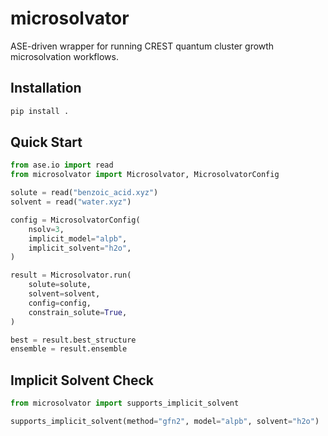# microsolvator

ASE-driven wrapper for running CREST quantum cluster growth microsolvation workflows.

## Installation

```bash
pip install .
```

## Quick Start

```python
from ase.io import read
from microsolvator import Microsolvator, MicrosolvatorConfig

solute = read("benzoic_acid.xyz")
solvent = read("water.xyz")

config = MicrosolvatorConfig(
    nsolv=3,
    implicit_model="alpb",
    implicit_solvent="h2o",
)

result = Microsolvator.run(
    solute=solute,
    solvent=solvent,
    config=config,
    constrain_solute=True,
)

best = result.best_structure
ensemble = result.ensemble
```

## Implicit Solvent Check

```python
from microsolvator import supports_implicit_solvent

supports_implicit_solvent(method="gfn2", model="alpb", solvent="h2o")
```
